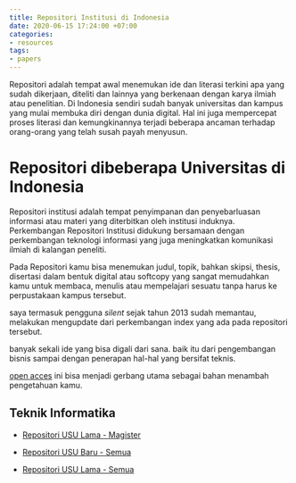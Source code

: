 ```yaml
---
title: Repositori Institusi di Indonesia
date: 2020-06-15 17:24:00 +07:00
categories:
- resources
tags:
- papers
---
```


Repositori adalah tempat awal menemukan ide dan literasi terkini apa yang sudah dikerjaan, diteliti dan lainnya yang berkenaan dengan karya ilmiah atau penelitian. Di Indonesia sendiri sudah banyak universitas dan kampus yang mulai membuka diri dengan dunia digital. Hal ini juga mempercepat proses literasi dan kemungkinannya terjadi beberapa ancaman terhadap orang-orang yang telah susah payah menyusun.

<!-- more -->

# Repositori dibeberapa Universitas di Indonesia

Repositori institusi adalah tempat penyimpanan dan penyebarluasan informasi atau materi yang diterbitkan oleh institusi induknya. Perkembangan Repositori Institusi didukung bersamaan dengan perkembangan teknologi informasi yang juga meningkatkan komunikasi ilmiah di kalangan peneliti.

Pada Repositori kamu bisa menemukan judul, topik, bahkan skipsi, thesis, disertasi dalam bentuk digital atau softcopy yang sangat memudahkan kamu untuk membaca, menulis atau mempelajari sesuatu tanpa harus ke perpustakaan kampus tersebut.

saya termasuk pengguna *silent* sejak tahun 2013 sudah memantau, melakukan mengupdate dari perkembangan index yang ada pada repositori tersebut.

banyak sekali ide yang bisa digali dari sana. baik itu dari pengembangan bisnis sampai dengan penerapan hal-hal yang bersifat teknis.

[open acces](https://www.isipii.org/sites/default/files/JokoSantoso_IGF2016_Repositori-warisan-intelektual-bangsa.pdf) ini bisa menjadi gerbang utama sebagai bahan menambah pengetahuan kamu.

## Teknik Informatika

* [Repositori USU Lama - Magister](http://repository.usu.ac.id/handle/123456789/34060)

* [Repositori USU Baru - Semua](http://repositori.usu.ac.id/handle/123456789/114)

* [Repositori USU Lama - Semua](http://repository.usu.ac.id/handle/123456789/38257)